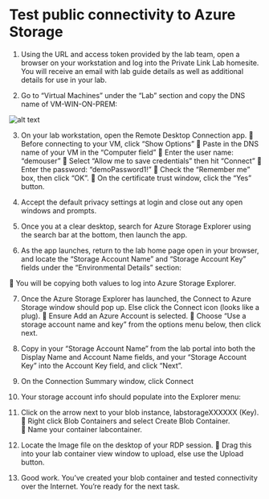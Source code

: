 # Test public connectivity to Azure Storage 

1.	Using the URL and access token provided by the lab team, open a browser on your workstation and log into the Private Link Lab homesite. You will receive an email with lab guide details as well as additional details for use in your lab.  

2.	Go to “Virtual Machines” under the “Lab” section and copy the DNS name of VM-WIN-ON-PREM:
 
![alt text](https://github.com/microsoft/Ignite2019-PrivateLinkHOL/blob/master/images/1.1_2.png)

3.	On your lab workstation, open the Remote Desktop Connection app. 
	Before connecting to your VM, click “Show Options”
	Paste in the DNS name of your VM in the “Computer field”
	Enter the user name: “demouser” 
	Select “Allow me to save credentials” then hit “Connect”
	Enter the password: “demoPassword1!”
	Check the “Remember me” box, then click “OK”.
	On the certificate trust window, click the “Yes” button. 
4.	Accept the default privacy settings at login and close out any open windows and prompts.

5.	Once you at a clear desktop, search for Azure Storage Explorer using the search bar at the bottom, then launch the app.

6.	As the app launches, return to the lab home page open in your browser, and locate the “Storage Account Name” and “Storage Account Key” fields under the “Environmental Details” section: 

 

	You will be copying both values to log into Azure Storage Explorer. 

7.	Once the Azure Storage Explorer has launched, the Connect to Azure Storage window should pop up. Else click the Connect icon (looks like a plug). 
	Ensure Add an Azure Account is selected.
	Choose “Use a storage account name and key” from the options menu below, then click next. 

  

8.	Copy in your “Storage Account Name” from the lab portal into both the Display Name and Account Name fields, and your “Storage Account Key” into the Account Key field, and click “Next”.
 

9.    On the Connection Summary window, click Connect

10.   Your storage account info should populate into the Explorer menu: 
 

11.   Click on the arrow next to your blob instance, labstorageXXXXXX (Key). 
	Right click Blob Containers and select Create Blob Container.  
	Name your container labcontainer. 
  

12. Locate the Image file on the desktop of your RDP session.
	Drag this into your lab container view window to upload, else use the Upload button. 

 

13. Good work. You’ve created your blob container and tested connectivity over the Internet. You’re ready for the next task. 
